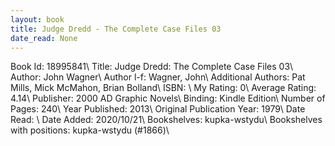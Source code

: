 ```yaml
---
layout: book
title: Judge Dredd - The Complete Case Files 03
date_read: None
---
```


Book Id: 18995841\ 
Title: Judge Dredd: The Complete Case Files 03\ 
Author: John Wagner\ 
Author l-f: Wagner, John\ 
Additional Authors: Pat Mills, Mick McMahon, Brian Bolland\ 
ISBN: \ 
My Rating: 0\ 
Average Rating: 4.14\ 
Publisher: 2000 AD Graphic Novels\ 
Binding: Kindle Edition\ 
Number of Pages: 240\ 
Year Published: 2013\ 
Original Publication Year: 1979\ 
Date Read: \ 
Date Added: 2020/10/21\ 
Bookshelves: kupka-wstydu\ 
Bookshelves with positions: kupka-wstydu (#1866)\ 

